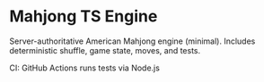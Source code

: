 # Mahjong TS Engine

Server-authoritative American Mahjong engine (minimal). Includes deterministic shuffle, game state, moves, and tests.

CI: GitHub Actions runs tests via Node.js
